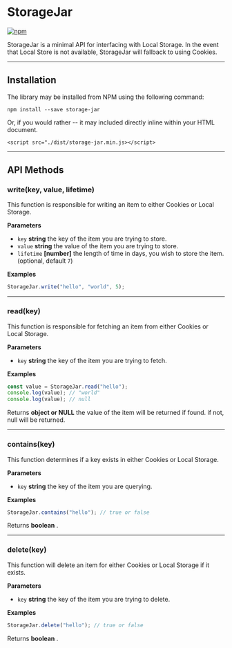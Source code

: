 # StorageJar

[![npm](https://img.shields.io/npm/dt/storage-jar.svg)](https://www.npmjs.com/package/storage-jar)

StorageJar is a minimal API for interfacing with Local Storage.  In the event that
Local Store is not available, StorageJar will fallback to using Cookies.

----------

## Installation
  
The library may be installed from NPM using the following command:

	npm install --save storage-jar
    
Or, if you would rather -- it may included directly inline within your HTML document.

    <script src="./dist/storage-jar.min.js></script>

----------

## API Methods

### write(key, value, lifetime)

This function is responsible for writing an item to either Cookies or Local Storage.

**Parameters**

-   `key` **string** the key of the item you are trying to store.
-   `value` **string** the value of the item you are trying to store.
-   `lifetime` **[number]** the length of time in days, you wish to store the item. (optional, default `7`)

**Examples**

```javascript
StorageJar.write("hello", "world", 5);
```

----------

### read(key)

This function is responsible for fetching an item from either Cookies or Local Storage.

**Parameters**

-   `key` **string** the key of the item you are trying to fetch.

**Examples**

```javascript
const value = StorageJar.read("hello");
console.log(value); // "world"
console.log(value); // null
```

Returns **object or NULL** the value of the item will be returned if found. if not, null will be returned.

----------

### contains(key)

This function determines if a key exists in either Cookies or Local Storage.

**Parameters**

-   `key` **string** the key of the item you are querying.

**Examples**

```javascript
StorageJar.contains("hello"); // true or false
```

Returns **boolean** .

----------

### delete(key)

This function will delete an item for either Cookies or Local Storage if it exists.

**Parameters**

-   `key` **string** the key of the item you are trying to delete.

**Examples**

```javascript
StorageJar.delete("hello"); // true or false
```

Returns **boolean** .
